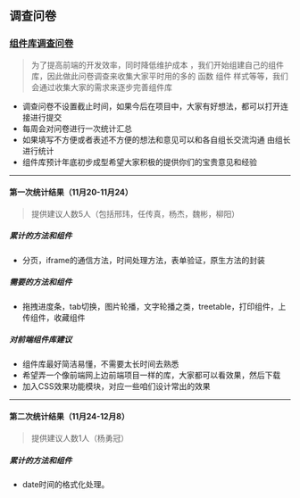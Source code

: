 ## 调查问卷

### [组件库调查问卷](https://wj.qq.com/s/1699161/b994)

  > 为了提高前端的开发效率，同时降低维护成本 ，我们开始组建自己的组件库，因此做此问卷调查来收集大家平时用的多的 函数 组件 样式等等，我们会通过收集大家的需求来逐步完善组件库

 + 调查问卷不设置截止时间，如果今后在项目中，大家有好想法，都可以打开连接进行提交
 + 每周会对问卷进行一次统计汇总 
 + 如果填写不方便或者表述不方便的想法和意见可以和各自组长交流沟通 由组长进行统计
 + 组件库预计年底初步成型希望大家积极的提供你们的宝贵意见和经验
 
 <hr/>
 
 
 #### 第一次统计结果（11月20-11月24）
 > 提供建议人数5人（包括邢玮，任传真，杨杰，魏彬，柳阳）
 ##### 累计的方法和组件
 + 分页，iframe的通信方法，时间处理方法，表单验证，原生方法的封装
 ##### 需要的方法和组件
 + 拖拽进度条，tab切换，图片轮播，文字轮播之类，treetable，打印组件，上传组件，收藏组件
 ##### 对前端组件库建议
 + 组件库最好简洁易懂，不需要太长时间去熟悉
 + 希望弄一个像前端网上边前端项目一样的库，大家都可以看效果，然后下载
 + 加入CSS效果功能模块，对应一些咱们设计常出的效果
 
  <hr/>
  
 #### 第二次统计结果（11月24-12月8）
 > 提供建议人数1人（杨勇冠）
 ##### 累计的方法和组件
 + date时间的格式化处理。
